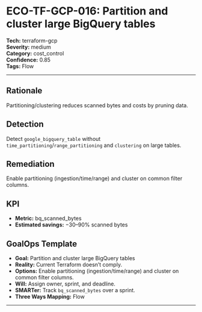 # ECO-TF-GCP-016: Partition and cluster large BigQuery tables

**Tech:** terraform-gcp  
**Severity:** medium  
**Category:** cost_control  
**Confidence:** 0.85  
**Tags:** Flow

---

## Rationale
Partitioning/clustering reduces scanned bytes and costs by pruning data.

## Detection
Detect `google_bigquery_table` without `time_partitioning`/`range_partitioning` and `clustering` on large tables.

## Remediation
Enable partitioning (ingestion/time/range) and cluster on common filter columns.

## KPI
- **Metric:** bq_scanned_bytes  
- **Estimated savings:** −30–90% scanned bytes

## GoalOps Template
- **Goal:** Partition and cluster large BigQuery tables  
- **Reality:** Current Terraform doesn’t comply.  
- **Options:** Enable partitioning (ingestion/time/range) and cluster on common filter columns.  
- **Will:** Assign owner, sprint, and deadline.  
- **SMARTer:** Track `bq_scanned_bytes` over a sprint.  
- **Three Ways Mapping:** Flow

---

